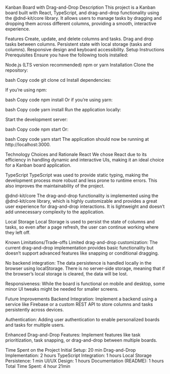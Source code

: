Kanban Board with Drag-and-Drop
Description
This project is a Kanban board built with React, TypeScript, and drag-and-drop functionality using the @dnd-kit/core library. It allows users to manage tasks by dragging and dropping them across different columns, providing a smooth, interactive experience.

Features
Create, update, and delete columns and tasks.
Drag and drop tasks between columns.
Persistent state with local storage (tasks and columns).
Responsive design and keyboard accessibility.
Setup Instructions
Prerequisites
Ensure you have the following tools installed:

Node.js (LTS version recommended)
npm or yarn
Installation
Clone the repository:

bash
Copy code
git clone <repository-url>
cd <project-directory>
Install dependencies:

If you’re using npm:

bash
Copy code
npm install
Or if you’re using yarn:

bash
Copy code
yarn install
Run the application locally:

Start the development server:

bash
Copy code
npm start
Or:

bash
Copy code
yarn start
The application should now be running at http://localhost:3000.

Technology Choices and Rationale
React
We chose React due to its efficiency in handling dynamic and interactive UIs, making it an ideal choice for a Kanban board application.

TypeScript
TypeScript was used to provide static typing, making the development process more robust and less prone to runtime errors. This also improves the maintainability of the project.

@dnd-kit/core
The drag-and-drop functionality is implemented using the @dnd-kit/core library, which is highly customizable and provides a great user experience for drag-and-drop interactions. It is lightweight and doesn’t add unnecessary complexity to the application.

Local Storage
Local Storage is used to persist the state of columns and tasks, so even after a page refresh, the user can continue working where they left off.

Known Limitations/Trade-offs
Limited drag-and-drop customization: The current drag-and-drop implementation provides basic functionality but doesn’t support advanced features like snapping or conditional dragging.

No backend integration: The data persistence is handled locally in the browser using localStorage. There is no server-side storage, meaning that if the browser’s local storage is cleared, the data will be lost.

Responsiveness: While the board is functional on mobile and desktop, some minor UI tweaks might be needed for smaller screens.

Future Improvements
Backend Integration: Implement a backend using a service like Firebase or a custom REST API to store columns and tasks persistently across devices.

Authentication: Adding user authentication to enable personalized boards and tasks for multiple users.

Enhanced Drag-and-Drop Features: Implement features like task prioritization, task snapping, or drag-and-drop between multiple boards.




Time Spent on the Project
Initial Setup: 20 min
Drag-and-Drop Implementation: 2 hours
TypeScript Integration: 1 hours
Local Storage Persistence: 1 min
UI/UX Design: 1 hours
Documentation (README): 1 hours
Total Time Spent: 4 hour 21min

